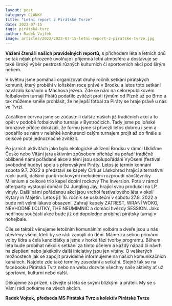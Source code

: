 ```yaml
---
layout: post
category: CLANKY
title: "Letní report z Pirátské Tvrze"
date: 2022-07-15
tags: pirátská-tvrz
author: Radek Vojtek
image: articles/2022/2022-07-15-letni-report-z-piratske-tvrze.jpg
---
```

**Vážení čtenáři našich pravidelných reportů,** 
s příchodem léta a letních dnů se tak nějak přirozeně uvolňuje i příjemná letní atmosféra a dostavuje se také široký výběr pestrosti různých kulturních či sportovních akcí pod širým nebem. 

V květnu jsme pomáhali organizovat druhý ročník setkání pirátských komunit, který proběhl v loňském roce právě v Brodku a letos toto setkání navázalo konáním u Máchova jezera. Zde se nám na celorepublikovém fotbalovém turnaji Pirátů podařilo zvítězit proti týmům od Plzně až po Brno a tak můžeme směle prohlásit, že nejlepší fotbal za Piráty se hraje právě u nás ve Tvrzi. 

Začátkem června jsme se zúčastnili další z našich již tradičních akcí a to opět v podobě fotbalového turnaje v Bystročicích. Tady jsme po loňské bronzové příčce dokázali, že formu jsme si přivezli letos dobrou i sem a podařilo se nám v nelehké konkurenci celým turnajem projít až do finále a celkově poté jednoznačně zvítězit. 

Po jarních aktivitách jako bylo ekologické uklízení Brodku v rámci Ukliďme Česko nebo Vítání jara aktivním způsobem přichází na pořadí tradičně oblíbené námi pořádané akce a těmi jsou spolupořádání VyOsení (festival svobodné hudby) spolu s přerovskými Piráty. Letos je termín konnání sobota 9.7. 2022 a představí se kapely Cirkus Láskohrad hrající alternativní rock-punk, dalšími punk-rockovými melodiemi rozproudí návštěvníky Milenium a celkové trio kapel doplní rockový The Inversion. Poté v rámci afterparty vystoupí domácí DJ Jungling Jay, hrající svou produkci na LP vinyly. Další námi pořádanou akcí jsou vrchol festivalového léta v okolí Kytary in Majetín. Letos již 16. ročník se uskuteční v sobotu 27.8. 2022 a bude mít velmi lákavé obsazení. Zahrají kapely ZATREST, WRANÍ WOKO, NEVHODNÉ LOUTKY, THE NEUMIMNIC a domácí hvězdy SESSION. Jako nedílnou součástí akce bude již od dopoledne probíhat pirátský turnaj v nohejbale. 

Čile se taktéž věnujeme letošním komunálním volbám a dveře jsou u nás otevřeny všem, kteří by se rádi zapojili do dění. Máme za sebou primární volby lídra a čela kandidátky a jsme v horké fázi tvorby programu. Během léta bude probíhat několik setkání za tímto účelem a každý nápad či návrh na zlepšení nebo jakékoliv další iniciativy jsou jen vítány. O veškerých možnostech jak se zapojit pravidelně informujeme na našich komunikačních kanálech. Najdete zde také termíny zasedání a setkání. Stejně tak se na facebooku Pirátská Tvrz nebo na webu dozvíte všechny naše aktivity ať už sportovní, kulturní nebo další. 

Děkujeme za přízeň, užívejte si léta se svými blízkými a přáteli. My se s Vámi rádi potkáme na všech akcích.

**Radek Vojtek,**
**předseda MS Pirátská Tvrz
a kolektiv Pirátské Tvrze**
